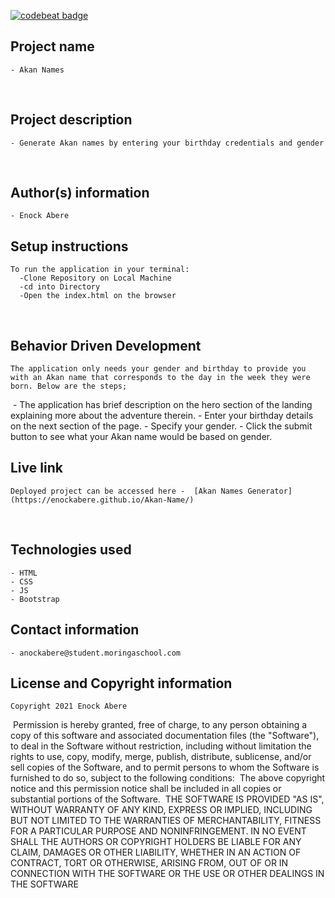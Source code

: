 [![codebeat badge](https://codebeat.co/badges/7bbb17b5-2cde-4108-aac0-eefcd439cf9f)](https://codebeat.co/projects/github-com-enockabere-akan-name-master)
## Project name
    - Akan Names
​
## Project description
    - Generate Akan names by entering your birthday credentials and gender

​
## Author(s) information
    - Enock Abere

## Setup instructions
    To run the application in your terminal:
      -Clone Repository on Local Machine
      -cd into Directory
      -Open the index.html on the browser
​
## Behavior Driven Development
    The application only needs your gender and birthday to provide you with an Akan name that corresponds to the day in the week they were born. Below are the steps;
​
    - The application has brief description on the hero section of the landing explaining more about the adventure therein.
    - Enter your birthday details on the next section of the page.
    - Specify your gender.
    - Click the submit button to see what your Akan name would be based on gender.

## Live link
    Deployed project can be accessed here -  [Akan Names Generator](https://enockabere.github.io/Akan-Name/)
​
## Technologies used
    - HTML
    - CSS
    - JS
    - Bootstrap

## Contact information
    - anockabere@student.moringaschool.com

## License and Copyright information
    Copyright 2021 Enock Abere
​
    Permission is hereby granted, free of charge, to any person obtaining a copy of this software and associated documentation files (the "Software"), to deal in the Software without restriction, including without limitation the rights to use, copy, modify, merge, publish, distribute, sublicense, and/or sell copies of the Software, and to permit persons to whom the Software is furnished to do so, subject to the following conditions:
​
    The above copyright notice and this permission notice shall be included in all copies or substantial portions of the Software.
​
    THE SOFTWARE IS PROVIDED "AS IS", WITHOUT WARRANTY OF ANY KIND, EXPRESS OR IMPLIED, INCLUDING BUT NOT LIMITED TO THE WARRANTIES OF MERCHANTABILITY, FITNESS FOR A PARTICULAR PURPOSE AND NONINFRINGEMENT. IN NO EVENT SHALL THE AUTHORS OR COPYRIGHT HOLDERS BE LIABLE FOR ANY CLAIM, DAMAGES OR OTHER LIABILITY, WHETHER IN AN ACTION OF CONTRACT, TORT OR OTHERWISE, ARISING FROM, OUT OF OR IN CONNECTION WITH THE SOFTWARE OR THE USE OR OTHER DEALINGS IN THE SOFTWARE

